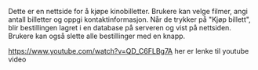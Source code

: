 Dette er en nettside for å kjøpe kinobilletter.
Brukere kan velge filmer, angi antall billetter og oppgi kontaktinformasjon.
Når de trykker på "Kjøp billett", blir bestillingen lagret i en database på serveren og vist på nettsiden. 
Brukere kan også slette alle bestillinger med en knapp.

https://www.youtube.com/watch?v=QD_C6FLBg7A her er lenke til youtube video
